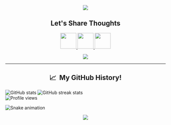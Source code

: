 <div><p align="center">
  <img src="https://capsule-render.vercel.app/api?type=waving&color=timeGradient&text=Mohammad Owais Here!&height=100&section=header&theme=dark"/>
</p>

<h2 align="center">
  Let's Share Thoughts
</h2>

<p align="center">
<a href="https://www.linkedin.com/in/mohd-owais/">
  <img height="50" src="https://user-images.githubusercontent.com/46517096/166973395-19676cd8-f8ec-4abf-83ff-da8243505b82.png"/>
</a>
<a href="https://twitter.com/mohd__owais">
  <img height="50" src="https://user-images.githubusercontent.com/46517096/166974271-91dfa250-d70b-4cb9-8707-f1bda1b708c3.png"/>
</a>
<a href="https://www.instagram.com/owais_mohammadi/">
  <img height="50" src="https://user-images.githubusercontent.com/46517096/166974368-9798f39f-1f46-499c-b14e-81f0a3f83a06.png"/>
</a>
</p>

<p align="center">
  <img src= "https://www.icegif.com/wp-content/uploads/2022/01/icegif-947.gif">
</p>
<hr>

<h2 align="center"> 📈 &nbsp;My GitHub History!</h2>


  ![GitHub stats](https://github-readme-stats.vercel.app/api?username=mohammdowais&show_icons=true&count_private=true&bg_color=0D1117) ![GitHub streak stats](https://github-readme-streak-stats.herokuapp.com/?user=sahilali8808&theme=black-ice&hide_border=true&stroke=0000&background=060A0CD0)  
![Profile views](https://gpvc.arturio.dev/mohammdowais) 

![Snake animation](https://github.com/mohammdowais/mohammdowais/blob/output/github-contribution-grid-snake.svg)
  
<p align="center">
  <img src="https://capsule-render.vercel.app/api?type=waving&color=gradient&height=100&section=footer&theme=dark"/>
</p>
